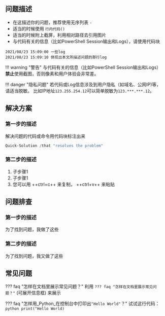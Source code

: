 ## 问题描述

- 在这描述你的问题，推荐使用无序列表 `-`
- 适当的时候使用 `行内代码()`
- 适当的时候附上截屏，利用相对路径去引用图片
- 与代码有关的信息（比如PowerShell Session输出和Logs），请使用代码块

``` pwsh-session hl_lines="2"
2021/08/23 15:09:00 一些log
2021/08/23 15:09:10 体现出本文所描述问题的那行log
```

!!! warning "警告"
    与代码有关的信息（比如PowerShell Session输出和Logs）**禁止**使用截图，否则像素和用户体验会非常差。

!!! danger "隐私问题"
    若代码或Log信息涉及到用户隐私（如域名、公网IP)等，请适当脱敏。
    比如IP地址`123.255.254.12`可以简单脱敏为`123.***.***.12`。

## 解决方案

### 第一步的描述

解决问题的代码或命令用代码块标注出来

``` powershell
Quick-Solution /that "resolves the problem"
```

### 第二步的描述

1. 子步骤1
2. 子步骤1
3. 您可以用 ++ctrl+c++ 来复制， ++ctrl+v++ 来粘贴

## 问题排查

### 第一步的描述

为了找到问题，我做了这些

### 第二步的描述

为了找到问题，我又做了这些

## 常见问题

??? faq "怎样在文档里展示常见问题？"
    利用 `??? faq "怎样在文档里展示常见问题？"` (可展开信息框) 来展示

??? faq "怎样用_Python_在控制台中打印出`"Hello World"`？"
    试试这行代码：
    ``` python
    print("Hello World)
    ```
